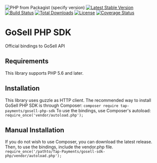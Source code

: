 ![PHP from Packagist (specify version)](https://img.shields.io/packagist/php-v/tappayments/gosell)
[![Latest Stable Version](https://poser.pugx.org/tappayments/gosell/v/stable)](https://packagist.org/packages/tappayments/gosell)
[![Build Status](https://travis-ci.com/waqastanoli/tappayments.svg?branch=master)](https://travis-ci.com/tappayments/gosell)
[![Total Downloads](https://poser.pugx.org/tappayments/gosell/downloads)](https://packagist.org/packages/tappayments/gosell)
[![License](https://poser.pugx.org/tappayments/gosell/license)](https://packagist.org/packages/tappayments/gosell)
[![Coverage Status](https://coveralls.io/repos/github/tappayments/gosell/badge.svg?branch=master)](https://coveralls.io/github/tappayments/gosell?branch=master)


# GoSell PHP SDK
Official bindings to GoSell API

## Requirements
This library supports PHP 5.6 and later.

## Installation
This library uses guzzle as HTTP client. 
The recommended way to install GoSell PHP SDK is through Composer:
```composer require tap-payments/gosell-php-sdk```
To use the bindings, use Composer's autoload:
```require_once('vendor/autoload.php');```
## Manual Installation
If you do not wish to use Composer, you can download the latest release. Then, to use the bindings, include the vendor.php file.
```require_once('/pathto/Tap-Payments/gosell-sdk-php/vendor/autoload.php');```

